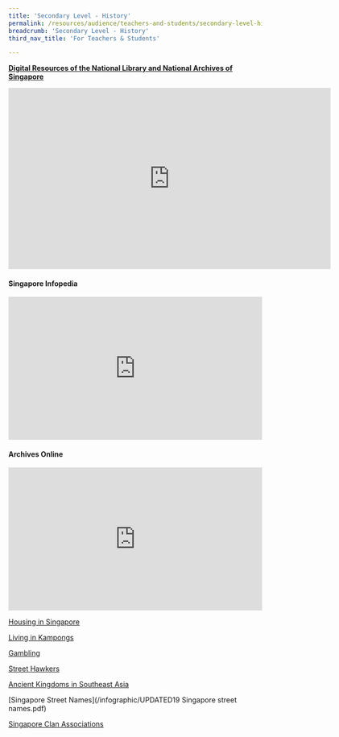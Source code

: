 ```yaml
---
title: 'Secondary Level - History'
permalink: /resources/audience/teachers-and-students/secondary-level-history/
breadcrumb: 'Secondary Level - History'
third_nav_title: 'For Teachers & Students'

---
```



**[Digital Resources of the National Library and National Archives of Singapore](/blog/home-based-learning/dd00010)**

<iframe src="https://player.vimeo.com/video/467980671" width="640" height="360" frameborder="0" allow="autoplay; fullscreen" allowfullscreen></iframe>



#### Singapore Infopedia

<style>.embed-container { position: relative; padding-bottom: 56.25%; height: 0; overflow: hidden; max-width: 100%; } .embed-container iframe, .embed-container object, .embed-container embed { position: absolute; top: 0; left: 0; width: 100%; height: 100%; }</style>
<div class='embed-container'><iframe width="560" height="315" src="https://www.youtube.com/embed/sPkNSb3_I9A" title="YouTube video player" frameborder="0" allow="accelerometer; autoplay; clipboard-write; encrypted-media; gyroscope; picture-in-picture" allowfullscreen></iframe>
</div>



#### Archives Online

<style>.embed-container { position: relative; padding-bottom: 56.25%; height: 0; overflow: hidden; max-width: 100%; } .embed-container iframe, .embed-container object, .embed-container embed { position: absolute; top: 0; left: 0; width: 100%; height: 100%; }</style>
<div class='embed-container'><iframe width="560" height="315" src="https://www.youtube.com/embed/9tXzVzZrlEQ" title="YouTube video player" frameborder="0" allow="accelerometer; autoplay; clipboard-write; encrypted-media; gyroscope; picture-in-picture" allowfullscreen></iframe>
</div>



[Housing in Singapore](/infographic/BigPicture_Housing-in-Singapore.pdf) 

[Living in Kampongs](/infographic/BigPicture_KampongLife_FINAL-publish-Aug2017.pdf) 

[Gambling](/infographic/BigPicture-theme04-Gambling_FINAL-publish.pdf)

[Street Hawkers](/infographic/BigPicture-theme01-Street-Hawkers_FINAL-publish-Aug2017.pdf) 

[Ancient Kingdoms in Southeast Asia](/cheatsheet/NLB_Cheatsheet_SEAKingdom_Jul2019.pdf) 

[Singapore Street Names](/infographic/UPDATED19 Singapore street names.pdf) 

[Singapore Clan Associations](/infographic/NLB_A1infographic_Sg-Clan-Associations.pdf)  


